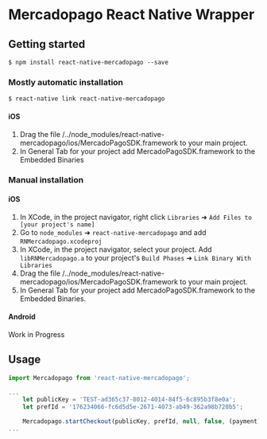 # Mercadopago React Native Wrapper

## Getting started

`$ npm install react-native-mercadopago --save`

### Mostly automatic installation

`$ react-native link react-native-mercadopago`

#### iOS

1. Drag the file /../node_modules/react-native-mercadopago/ios/MercadoPagoSDK.framework to your main project.
2. In General Tab for your project add MercadoPagoSDK.framework to the Embedded Binaries

### Manual installation


#### iOS

1. In XCode, in the project navigator, right click `Libraries` ➜ `Add Files to [your project's name]`
2. Go to `node_modules` ➜ `react-native-mercadopago` and add `RNMercadopago.xcodeproj`
3. In XCode, in the project navigator, select your project. Add `libRNMercadopago.a` to your project's `Build Phases` ➜ `Link Binary With Libraries`
4. Drag the file /../node_modules/react-native-mercadopago/ios/MercadoPagoSDK.framework to your main project.
5. In General Tab for your project add MercadoPagoSDK.framework to the Embedded Binaries.

#### Android

Work in Progress

## Usage
```javascript
import Mercadopago from 'react-native-mercadopago';

...
    let publicKey = 'TEST-ad365c37-8012-4014-84f5-6c895b3f8e0a';
    let prefId = '176234066-fc6d5d5e-2671-4073-ab49-362a98b720b5';

    Mercadopago.startCheckout(publicKey, prefId, null, false, (payment) => { this._success(payment)}, (error) => { this._failure(error) });
...
```
  